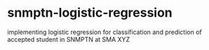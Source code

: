 # snmptn-logistic-regression
implementing logistic regression for classification and prediction of accepted student in SNMPTN at SMA XYZ
